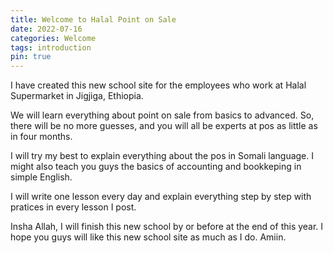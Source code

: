 ```yaml
---
title: Welcome to Halal Point on Sale
date: 2022-07-16
categories: Welcome
tags: introduction
pin: true
---
```


I have created this new school site for the employees who work at Halal Supermarket in Jigjiga, Ethiopia.

We will learn everything about point on sale from basics to advanced. So, there will be no more guesses, and you will all be experts at pos as little as in four months.

I will try my best to explain everything about the pos in Somali language. I might also teach you guys the basics of accounting and bookkeping in simple English.

I will write one lesson every day and explain everything step by step with pratices in every lesson I post.

Insha Allah, I will finish this new school by or before at the end of this year. I hope you guys will like this new school site as much as I do. Amiin.
